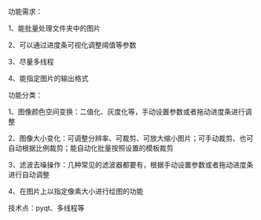 功能需求：

1、能批量处理文件夹中的图片

2、可以通过进度条可视化调整阈值等参数

3、尽量多线程

4、能指定图片的输出格式



功能分类：

1、图像颜色空间变换：二值化、灰度化等，手动设置参数或者拖动进度条进行调整

2、图像大小变化：可调整分辨率、可裁剪、可放大缩小图片；可手动裁剪、也可自动根据比例裁剪；能自动化批量按照设置的模板裁剪

3、滤波去噪操作：几种常见的滤波器都要有，根据手动设置参数或者拖动进度条进行自动调整

4、在图片上以指定像素大小进行绘图的功能


技术点：pyqt、多线程等



